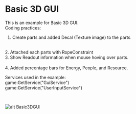# Basic 3D GUI

This is an example for Basic 3D GUI.
<br>
Coding practices:
1. Create parts and added Decal (Texture image) to the parts.
<br>
2. Attached each parts with RopeConstraint
<br>
3. Show Readout information when mouse hoving over parts.
<br>
<br>
4. Added percentage bars for Energy, People, and Resource.
<br>

Services used in the example:
<br>
game:GetService("GuiService")
<br>
game:GetService("UserInputService")


<br>

![alt Basic3DGUI](https://github.com/fruitmonkey01/Roblox_Basic_3D_GUI_Feb172022/blob/main/Basic3DGUI.png)

